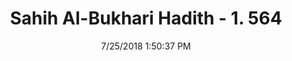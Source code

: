 ---
title        : "Sahih Al-Bukhari Hadith - 1. 564"
date         : 7/25/2018 1:50:37 PM
draft        : false
type         : "hadith"
layout       : "hadith"
BookCode     : "SHB"
VolumeNumber : "1"
HadithNumber : "564"
categories  :  ["Prayer Times-Praying missed prayers after 'Asr prayers"]
tags  :  ["Aisha"]
---